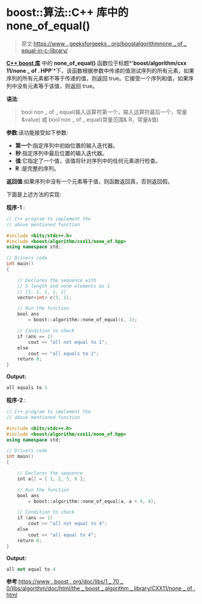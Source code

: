 # boost::算法::C++ 库中的 none_of_equal()

> 原文:[https://www . geeksforgeeks . org/boostalgorithmnone _ of _ equal-in-c-library/](https://www.geeksforgeeks.org/boostalgorithmnone_of_equal-in-c-library/)

**[C++ boost 库](https://www.geeksforgeeks.org/advanced-c-boost-library/)** 中的 **none_of_equal()** 函数位于标题*'**boost/algorithm/cxx 11/none _ of . HPP**'*下，该函数根据参数中传递的值测试序列的所有元素，如果序列的所有元素都不等于传递的值，则返回 true。它接受一个序列和值，如果序列中没有元素等于该值，则返回 true。

**语法**:

> bool non _ of _ equal(输入运算符第一个，输入运算符最后一个，常量&value)
> 或
> bool non _ of _ equal(常量范围& R，常量&值)

**参数**:该功能接受如下参数:

*   **第一个**:指定序列中初始位置的输入迭代器。
*   **秒**:指定序列中最后位置的输入迭代器。
*   **值**:它指定了一个值，该值将针对序列中的任何元素进行检查。
*   **R** :是完整的序列。

**返回值**:如果序列中没有一个元素等于值，则函数返回真，否则返回假。

下面是上述方法的实现:

**程序-1** :

```cpp
// C++ program to implement the
// above mentioned function

#include <bits/stdc++.h>
#include <boost/algorithm/cxx11/none_of.hpp>
using namespace std;

// Drivers code
int main()
{

    // Declares the sequence with
    // 5 length and none elements as 1
    // [1, 1, 1, 1, 1]
    vector<int> c(5, 1);

    // Run the function
    bool ans
        = boost::algorithm::none_of_equal(c, 1);

    // Condition to check
    if (ans == 1)
        cout << "all not equal to 1";
    else
        cout << "all equals to 1";
    return 0;
}
```

**Output:**

```cpp
all equals to 1

```

**程序-2** :

```cpp
// C++ program to implement the
// above mentioned function

#include <bits/stdc++.h>
#include <boost/algorithm/cxx11/none_of.hpp>
using namespace std;

// Drivers code
int main()
{

    // Declares the sequence
    int a[] = { 1, 2, 5, 6 };

    // Run the function
    bool ans
        = boost::algorithm::none_of_equal(a, a + 4, 4);

    // Condition to check
    if (ans == 1)
        cout << "all not equal to 4";
    else
        cout << "all equal to 4";
    return 0;
}
```

**Output:**

```cpp
all not equal to 4

```

**参考**:[https://www . boost . org/doc/libs/1 _ 70 _ 0/libs/algorithm/doc/html/the _ boost _ algorithm _ library/CXX11/none _ of . html](https://www.boost.org/doc/libs/1_70_0/libs/algorithm/doc/html/the_boost_algorithm_library/CXX11/none_of.html)